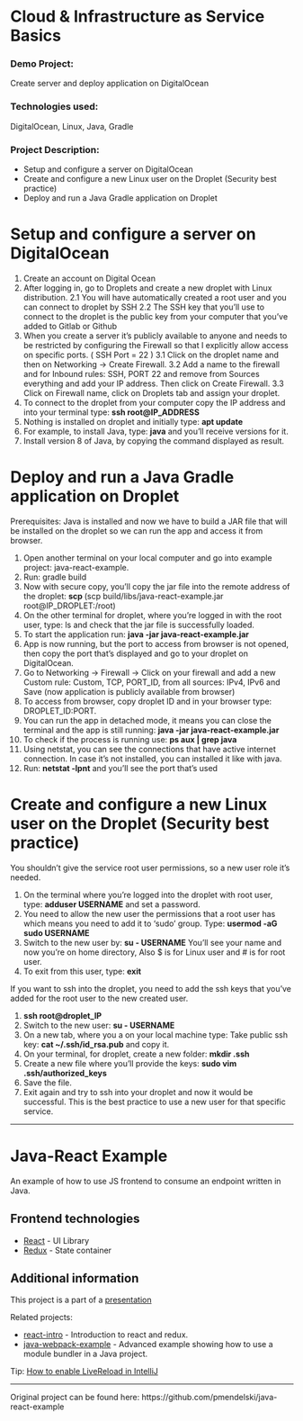 # Cloud & Infrastructure as Service Basics

### Demo Project:
Create server and deploy application on DigitalOcean

### Technologies used:
DigitalOcean, Linux, Java, Gradle

### Project Description:
- Setup and configure a server on DigitalOcean
- Create and configure a new Linux user on the Droplet
(Security best practice)
- Deploy and run a Java Gradle application on Droplet

# Setup and configure a server on DigitalOcean

 1. Create an account on Digital Ocean
 2. After logging in, go to Droplets and create a new droplet with Linux distribution.
      2.1 You will have automatically created a root user and you can connect to droplet by SSH
      2.2 The SSH key that you’ll use to connect to the droplet is the public key from your computer that you’ve added to Gitlab or Github
  3. When you create a server it’s publicly available to anyone and needs to be restricted by configuring the Firewall so that I explicitly allow access on specific ports. ( SSH Port = 22 )
      3.1 Click on the droplet name and then on Networking -> Create Firewall.
      3.2 Add a name to the firewall and for Inbound rules: SSH, PORT 22 and remove from Sources everything and add your IP address. Then click on Create Firewall.
      3.3 Click on Firewall name, click on Droplets tab and assign your droplet.
  4. To connect to the droplet from your computer copy the IP address and into your terminal type: **ssh root@IP_ADDRESS**
  5. Nothing is installed on droplet and initially type: **apt update**
  6. For example, to install Java, type: **java** and you’ll receive versions for it.
  7. Install version 8 of Java, by copying the command displayed as result.

# Deploy and run a Java Gradle application on Droplet

Prerequisites: Java is installed and now we have to build a JAR file that will be installed on the droplet so we can run the app and access it from browser.
   1. Open another terminal on your local computer and go into example project: java-react-example.
   2. Run: gradle build
   3. Now with secure copy, you’ll copy the jar file into the remote address of the droplet: **scp <file locally> <destination>** (scp build/libs/java-react-example.jar root@IP_DROPLET:/root)
   4. On the other terminal for droplet, where you’re logged in with the root user, type: ls and check that the jar file is successfully loaded.
   5. To start the application run: **java -jar java-react-example.jar**
   6. App is now running, but the port to access from browser is not opened, then copy the port that’s displayed and go to your droplet on DigitalOcean.
   7. Go to Networking -> Firewall -> Click on your firewall and add a new Custom rule: Custom, TCP, PORT_ID, from all sources: IPv4, IPv6 and Save (now application is publicly available from browser)
   8. To access from browser, copy droplet ID and in your browser type: DROPLET_ID:PORT.
   9. You can run the app in detached mode, it means you can close the terminal and the app is still running: **java -jar java-react-example.jar**
   10. To check if the process is running use: **ps aux | grep java**
   11. Using netstat, you can see the connections that have active internet connection. In case it’s not installed, you can installed it like with java.
   12. Run: **netstat -lpnt** and you’ll see the port that’s used

# Create and configure a new Linux user on the Droplet (Security best practice)

You shouldn’t give the service root user permissions, so a new user role it’s needed.
  1. On the terminal where you’re logged into the droplet with root user, type: **adduser USERNAME** and set a password.
  2. You need to allow the new user the permissions that a root user has which means you need to add it to ‘sudo’ group. Type: **usermod -aG sudo USERNAME**
 3. Switch to the new user by: **su - USERNAME**
You’ll see your name and now you’re on home directory, Also $ is for Linux user and # is for root user.
 4. To exit from this user, type: **exit**
 
If you want to ssh into the droplet, you need to add the ssh keys that you’ve added for the root user to the new created user.
  1. **ssh root@droplet_IP**
  2. Switch to the new user: **su - USERNAME**
  3. On a new tab, where you a on your local machine type: Take public ssh key: **cat ~/.ssh/id_rsa.pub** and copy it.
  4. On your terminal, for droplet, create a new folder: **mkdir .ssh**
  5.  Create a new file where you’ll provide the keys: **sudo vim .ssh/authorized_keys**
  6. Save the file.
  7. Exit again and try to ssh into your droplet and now it would be successful.
This is the best practice to use a new user for that specific service.
  
<hr/>

# Java-React Example

An example of how to use JS frontend to consume an endpoint written in Java.

## Frontend technologies

- [React](https://facebook.github.io/react/) - UI Library
- [Redux](http://redux.js.org/) - State container

## Additional information

This project is a part of a [presentation](https://docs.google.com/presentation/d/1-yZhsM43cyWWDVn6EUtK_wc39FAv-19_jwsKXlTe2o8/edit?usp=sharing)

Related projects:

- [react-intro](https://github.com/mendlik/react-intro) - Introduction to react and redux.
- [java-webpack-example](https://github.com/mendlik/java-webpack-example) - Advanced example showing how to use a module bundler in  a Java project.

Tip: [How to enable LiveReload in IntelliJ](http://stackoverflow.com/a/35895848/2284884)

<hr/>
Original project can be found here: https://github.com/pmendelski/java-react-example 
